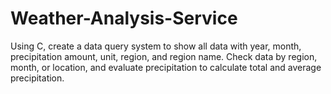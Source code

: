 # Weather-Analysis-Service
Using C, create a data query system to show all data with year, month, precipitation amount, unit, region, and region name. Check data by region, month, or location, and evaluate precipitation to calculate total and average precipitation.
